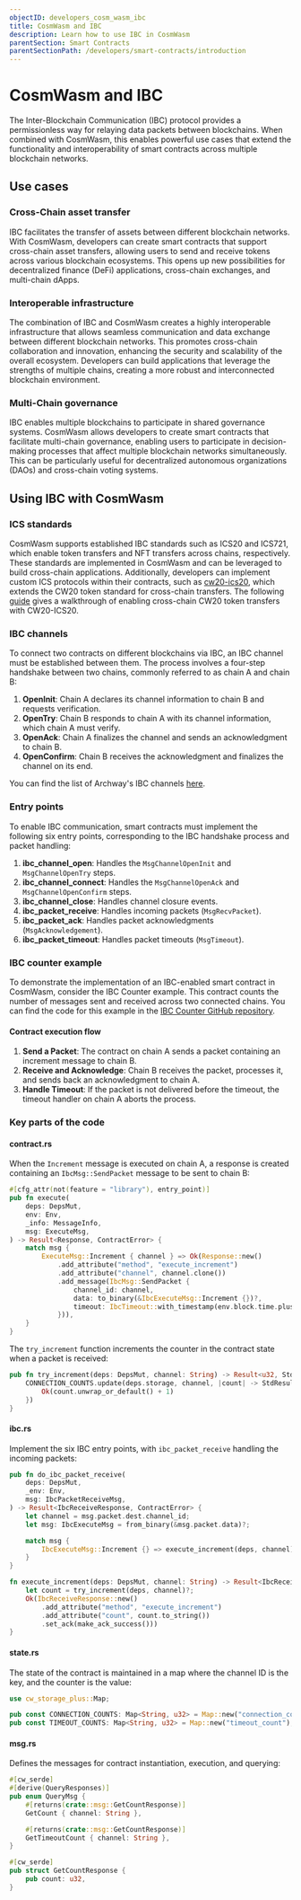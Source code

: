 ```yaml
---
objectID: developers_cosm_wasm_ibc
title: CosmWasm and IBC
description: Learn how to use IBC in CosmWasm
parentSection: Smart Contracts
parentSectionPath: /developers/smart-contracts/introduction
---
```


# CosmWasm and IBC

The Inter-Blockchain Communication (IBC) protocol provides a permissionless way for relaying data packets between blockchains. When combined with CosmWasm, this enables powerful use cases that extend the functionality and interoperability of smart contracts across multiple blockchain networks.

## Use cases

### Cross-Chain asset transfer

IBC facilitates the transfer of assets between different blockchain networks. With CosmWasm, developers can create smart contracts that support cross-chain asset transfers, allowing users to send and receive tokens across various blockchain ecosystems. This opens up new possibilities for decentralized finance (DeFi) applications, cross-chain exchanges, and multi-chain dApps.

### Interoperable infrastructure

The combination of IBC and CosmWasm creates a highly interoperable infrastructure that allows seamless communication and data exchange between different blockchain networks. This promotes cross-chain collaboration and innovation, enhancing the security and scalability of the overall ecosystem. Developers can build applications that leverage the strengths of multiple chains, creating a more robust and interconnected blockchain environment.

### Multi-Chain governance

IBC enables multiple blockchains to participate in shared governance systems. CosmWasm allows developers to create smart contracts that facilitate multi-chain governance, enabling users to participate in decision-making processes that affect multiple blockchain networks simultaneously. This can be particularly useful for decentralized autonomous organizations (DAOs) and cross-chain voting systems.

## Using IBC with CosmWasm

### ICS standards

CosmWasm supports established IBC standards such as ICS20 and ICS721, which enable token transfers and NFT transfers across chains, respectively. These standards are implemented in CosmWasm and can be leveraged to build cross-chain applications. Additionally, developers can implement custom ICS protocols within their contracts, such as [cw20-ics20](https://github.com/CosmWasm/cw-plus/tree/main/contracts/cw20-ics20), which extends the CW20 token standard for cross-chain transfers. The following [guide](/developers/guides/cw20-ibc-transfer/introduction) gives a walkthrough of enabling cross-chain CW20 token transfers with CW20-ICS20.

### IBC channels

To connect two contracts on different blockchains via IBC, an IBC channel must be established between them. The process involves a four-step handshake between two chains, commonly referred to as chain A and chain B:

1. **OpenInit**: Chain A declares its channel information to chain B and requests verification.
2. **OpenTry**: Chain B responds to chain A with its channel information, which chain A must verify.
3. **OpenAck**: Chain A finalizes the channel and sends an acknowledgment to chain B.
4. **OpenConfirm**: Chain B receives the acknowledgment and finalizes the channel on its end.

You can find the list of Archway's IBC channels [here](/resources/ibc-channels).

### Entry points

To enable IBC communication, smart contracts must implement the following six entry points, corresponding to the IBC handshake process and packet handling:

1. **ibc_channel_open**: Handles the `MsgChannelOpenInit` and `MsgChannelOpenTry` steps.
2. **ibc_channel_connect**: Handles the `MsgChannelOpenAck` and `MsgChannelOpenConfirm` steps.
3. **ibc_channel_close**: Handles channel closure events.
4. **ibc_packet_receive**: Handles incoming packets (`MsgRecvPacket`).
5. **ibc_packet_ack**: Handles packet acknowledgments (`MsgAcknowledgement`).
6. **ibc_packet_timeout**: Handles packet timeouts (`MsgTimeout`).

### IBC counter example

To demonstrate the implementation of an IBC-enabled smart contract in CosmWasm, consider the IBC Counter example. This contract counts the number of messages sent and received across two connected chains. You can find the code for this example in the [IBC Counter GitHub repository](https://github.com/0xekez/cw-ibc-example).

#### Contract execution flow

1. **Send a Packet**: The contract on chain A sends a packet containing an increment message to chain B.
2. **Receive and Acknowledge**: Chain B receives the packet, processes it, and sends back an acknowledgment to chain A.
3. **Handle Timeout**: If the packet is not delivered before the timeout, the timeout handler on chain A aborts the process.

### Key parts of the code

#### contract.rs

When the `Increment` message is executed on chain A, a response is created containing an `IbcMsg::SendPacket` message to be sent to chain B:

```rust
#[cfg_attr(not(feature = "library"), entry_point)]
pub fn execute(
    deps: DepsMut,
    env: Env,
    _info: MessageInfo,
    msg: ExecuteMsg,
) -> Result<Response, ContractError> {
    match msg {
        ExecuteMsg::Increment { channel } => Ok(Response::new()
            .add_attribute("method", "execute_increment")
            .add_attribute("channel", channel.clone())
            .add_message(IbcMsg::SendPacket {
                channel_id: channel,
                data: to_binary(&IbcExecuteMsg::Increment {})?,
                timeout: IbcTimeout::with_timestamp(env.block.time.plus_seconds(120)),
            })),
    }
}
```

The `try_increment` function increments the counter in the contract state when a packet is received:

```rust
pub fn try_increment(deps: DepsMut, channel: String) -> Result<u32, StdError> {
    CONNECTION_COUNTS.update(deps.storage, channel, |count| -> StdResult<_> {
        Ok(count.unwrap_or_default() + 1)
    })
}
```

#### ibc.rs

Implement the six IBC entry points, with `ibc_packet_receive` handling the incoming packets:

```rust
pub fn do_ibc_packet_receive(
    deps: DepsMut,
    _env: Env,
    msg: IbcPacketReceiveMsg,
) -> Result<IbcReceiveResponse, ContractError> {
    let channel = msg.packet.dest.channel_id;
    let msg: IbcExecuteMsg = from_binary(&msg.packet.data)?;

    match msg {
        IbcExecuteMsg::Increment {} => execute_increment(deps, channel),
    }
}

fn execute_increment(deps: DepsMut, channel: String) -> Result<IbcReceiveResponse, ContractError> {
    let count = try_increment(deps, channel)?;
    Ok(IbcReceiveResponse::new()
        .add_attribute("method", "execute_increment")
        .add_attribute("count", count.to_string())
        .set_ack(make_ack_success()))
}
```

#### state.rs

The state of the contract is maintained in a map where the channel ID is the key, and the counter is the value:

```rust
use cw_storage_plus::Map;

pub const CONNECTION_COUNTS: Map<String, u32> = Map::new("connection_counts");
pub const TIMEOUT_COUNTS: Map<String, u32> = Map::new("timeout_count");
```

#### msg.rs

Defines the messages for contract instantiation, execution, and querying:

```rust
#[cw_serde]
#[derive(QueryResponses)]
pub enum QueryMsg {
    #[returns(crate::msg::GetCountResponse)]
    GetCount { channel: String },

    #[returns(crate::msg::GetCountResponse)]
    GetTimeoutCount { channel: String },
}

#[cw_serde]
pub struct GetCountResponse {
    pub count: u32,
}
```
